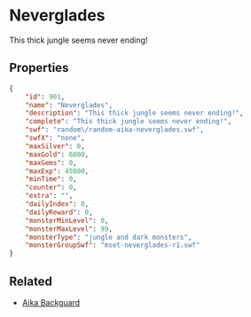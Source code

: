 # Neverglades

This thick jungle seems never ending!

## Properties

```json
{
    "id": 901,
    "name": "Neverglades",
    "description": "This thick jungle seems never ending!",
    "complete": "This thick jungle seems never ending!",
    "swf": "random\/random-aika-neverglades.swf",
    "swfX": "none",
    "maxSilver": 0,
    "maxGold": 6000,
    "maxGems": 0,
    "maxExp": 45000,
    "minTime": 0,
    "counter": 0,
    "extra": "",
    "dailyIndex": 0,
    "dailyReward": 0,
    "monsterMinLevel": 0,
    "monsterMaxLevel": 99,
    "monsterType": "jungle and dark monsters",
    "monsterGroupSwf": "mset-neverglades-r1.swf"
}
```

## Related

- [Aika Backguard](../items/6904-aika-backguard.md)

